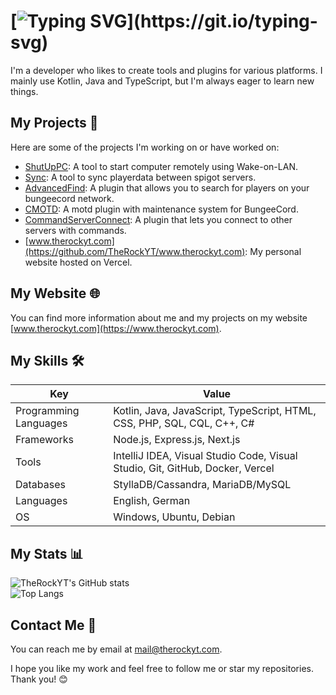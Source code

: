 # [![Typing SVG](https://readme-typing-svg.demolab.com?font=Fira+Code&weight=700&size=30&pause=1000&vCenter=true&width=435&lines=Hi%2C+I'm+TheRockYT+%F0%9F%91%8B;Welcome+to+my+profile.)](https://git.io/typing-svg)

I'm a developer who likes to create tools and plugins for various platforms. I mainly use Kotlin, Java and TypeScript, but I'm always eager to learn new things.

## My Projects 🚀

Here are some of the projects I'm working on or have worked on:

- [ShutUpPC](https://www.therockyt.com/shutuppc): A tool to start computer remotely using Wake-on-LAN.
- [Sync](https://www.therockyt.com/sync): A tool to sync playerdata between spigot servers.
- [AdvancedFind](https://www.therockyt.com/advancedfind): A plugin that allows you to search for players on your bungeecord network.
- [CMOTD](https://www.therockyt.com/cmotd): A motd plugin with maintenance system for BungeeCord.
- [CommandServerConnect](https://www.therockyt.com/commandserverconnect): A plugin that lets you connect to other servers with commands.
- [www.therockyt.com](https://github.com/TheRockYT/www.therockyt.com): My personal website hosted on Vercel.

## My Website 🌐

You can find more information about me and my projects on my website [www.therockyt.com](https://www.therockyt.com).

## My Skills 🛠️

| Key                   | Value                                                                         |
| --------------------- | ----------------------------------------------------------------------------- |
| Programming Languages | Kotlin, Java, JavaScript, TypeScript, HTML, CSS, PHP, SQL, CQL, C++, C#       |
| Frameworks            | Node.js, Express.js, Next.js                                                  |
| Tools                 | IntelliJ IDEA, Visual Studio Code, Visual Studio, Git, GitHub, Docker, Vercel |
| Databases             | StyllaDB/Cassandra, MariaDB/MySQL                                             |
| Languages             | English, German                                                               |
| OS                    | Windows, Ubuntu, Debian                                                       |

## My Stats 📊

![TheRockYT's GitHub stats](https://github-readme-stats.vercel.app/api?username=TheRockYT&show_icons=true&theme=transparent&hide=contribs&count_private=true&hide_border=true&hide_rank=true)
<br>
![Top Langs](https://github-readme-stats.vercel.app/api/top-langs/?username=TheRockYT&show_icons=true&theme=transparent&hide=contribs&count_private=true&hide_border=true&hide_rank=true)

## Contact Me 📧

You can reach me by email at mail@therockyt.com.

I hope you like my work and feel free to follow me or star my repositories. Thank you! 😊
